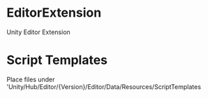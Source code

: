 # EditorExtension
 Unity Editor Extension

# Script Templates
 Place files under 'Unity/Hub/Editor/{Version}/Editor/Data/Resources/ScriptTemplates
